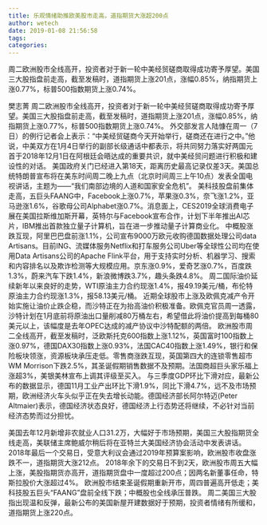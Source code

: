 ```yaml
---
title: 乐观情绪助推欧美股市走高，道指期货大涨超200点
author: wetech
date: 2019-01-08 21:56:58
tags: 
categories: 
---
```

周二欧洲股市全线高开，投资者对于新一轮中美经贸磋商取得成功寄予厚望。美国三大股指盘前走高，截至发稿时，道指期货上涨201点，涨幅0.85%，纳指期货上涨0.77%，标普500指数期货上涨0.74%。
<!-- more -->
樊志菁
周二欧洲股市全线高开，投资者对于新一轮中美经贸磋商取得成功寄予厚望。美国三大股指盘前走高，截至发稿时，道指期货上涨201点，涨幅0.85%，纳指期货上涨0.77%，标普500指数期货上涨0.74%。
外交部发言人陆慷在周一（7日）的例行记者会上表示：“中美经贸磋商今天开始举行，磋商还在进行之中。”他说，中美双方在1月4日举行的副部长级通话中都表示，将共同努力落实好两国元首于2018年12月1日在阿根廷会晤达成的重要共识，就中美经贸问题进行积极和建设性的对话。
美国政府关门已经进入第18天，距离历史最高记录仅差3天。美国总统特朗普宣布将在美东时间周二晚上九点（北京时间周三上午10点）发表全国电视讲话，主题为——“我们南部边境的人道和国家安全危机”。
美科技股盘前集体走高，五巨头FAANG中，Facebook上涨0.7%，苹果涨0.3%，奈飞涨1.2%，亚马逊涨1.6%，谷歌母公司Alphabet涨0.7%。消息面上，CES2019全球消费电子展在美国拉斯维加斯开幕，英特尔与Facebook宣布合作，计划下半年推出AI芯片，IBM推出首款独立量子计算机，旨在进一步推动量子计算商业化。
中概股涨跌互现，阿里巴巴盘前涨1.1%，公司宣布9000万欧元收购德国数据处理公司data Artisans。目前ING、流媒体服务Netflix和打车服务公司Uber等全球性公司均在使用Data Artisans公司的Apache Flink平台，用于支持实时分析、机器学习、搜索和内容排名以及欺诈检测等大规模应用。京东涨0.9%，爱奇艺涨0.7%，百度跌1.3%，蔚来汽车下跌1.4%，新浪微博跌3.7%，趣头条跌4.8%。
周二国际油价延续新年以来良好的走势，WTI原油主力合约现涨1.4%，报49.19美元/桶，布伦特原油主力合约现涨1.3%，报58.13美元/桶。
近期全球股市上涨及欧佩克减产令开始实施让油价止跌企稳，而沙特正在为抬高油价积极准备。欧佩克官员周一透露，沙特计划在1月底前将原油出口量削减80万桶左右，希望借此将油价提高到每桶80美元以上，该幅度是去年OPEC达成的减产协议中沙特配额的两倍。
欧洲股市周二全线高开，截至发稿时，泛欧斯托克600指数上涨1.12%，英国富时100指数上涨0.97%，德国DAX30指数上涨0.93%，法国CAC40指数上涨1.49%，银行和保险板块领涨，资源板块承压走低。零售商涨跌互现，英国第四大的连锁零售超市WM Morrison下跌2.5%，其圣诞假期销售数据不及预期。法国商超巨头家乐福上涨超3%，美银美林宣布上调其评级至买入。
与三季度GDP环比下滑对应，最新公布的数据显示，德国11月工业产出环比下滑1.9%，同比下滑4.7%，远不及市场预期，欧洲经济火车头似乎正在失去增长动能。德国经济部长阿尔特迈(Peter Altmaier)表示，德国经济状态良好，德国经济上行态势还将继续，不必针对当前经济态势而过分担忧。
 
 
美国去年12月新增非农就业人口31.2万，大幅好于市场预期，美国三大股指期货全线走高，美联储主席鲍威尔稍后将在亚特兰大美国经济协会活动中发表讲话。
2018年最后一个交易日，受意大利议会通过2019年预算案影响，欧洲股市收盘涨跌不一，道指期货大涨212点。
2018年余下的交易日不到2天，欧洲股市周五大幅上涨，美股指期货亦高开，道指期货盘中一度超过200点；因两名新董事任命，特斯拉股价大涨超过4%。
欧洲股市结束圣诞假期重新开市，周四普遍高开低走；美科技股五巨头“FAANG”盘前全线下跌；中概股也全线承压普跌。
周二美国三大股指出现温和反弹，最新公布的美国新屋开建数据好于预期，投资者情绪有所缓和，道指期货上涨220点。
